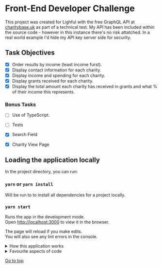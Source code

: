 # Front-End Developer Challenge<a name="top_of_page"></a>


This project was created for Lighful with the free GraphQL API at [charitybase.uk](https://charitybase.uk/) as part of a technical test.
My API has been included within the source code - however in this instance there's no risk attatched. In a real world example I'd hide my API key server side for security. 

## Task Objectives
- [x] Order results by income (least income furst).
- [x] Display contact information for each charity.
- [x] Display income and spending for each charity.
- [x] Display grants received for each charity.
- [x] Display the total amount each charity has received in grants and what % of their income this represents.

### Bonus Tasks
- [ ] Use of TypeScript.
- [ ] Tests
- [x] Search Field
- [x] Charity View Page



## Loading the application locally

In the project directory, you can run:

### `yarn` or `yarn install`

Will be run to to install all dependencies for a project locally.

### `yarn start`

Runs the app in the development mode.\
Open [http://localhost:3000](http://localhost:3000) to view it in the browser.

The page will reload if you make edits.\
You will also see any lint errors in the console.

<details>
  <summary>How this application works</summary>
  <p></p>
  <ul>
    <li>On load you should be presented with requested data, mapped through a series of tiles displaying sorted charity data.</li>
    <li>By clicking on any of the tiles you'll be re-routed to a 'show' page giving additional information on each charity.</li>
    <li>Buttons shown in green and red will render components conditionally displaying extra information about income, spending, grants and contacts.</li>
    <li>At the top of the page you have a search bar to find available charities from any location within the application.</li>
  </ul>
</details>

<details>
  <summary>Favourite aspects of code</summary>
  <p></p>
  <ul>
    <li>Learning the syntax for accessing the GraphQL API.</li>
    <li>Use of ternanry operators throughout code to conditionally render application features, i.e. grants button.</li>
    <li>Use of useParams to make GET request for specific charity data.</li>
</details>



[Go to top](#top_of_page)
